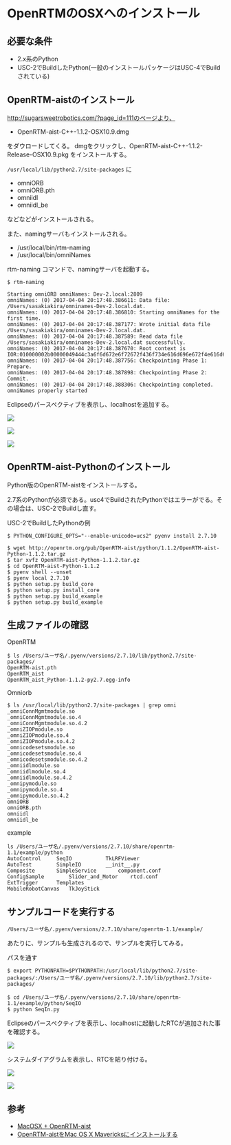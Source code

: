 # OpenRTMのOSXへのインストール

## 必要な条件

* 2.x系のPython
* USC-2でBuildしたPython(一般のインストールパッケージはUSC-4でBuildされている)

## OpenRTM-aistのインストール

http://sugarsweetrobotics.com/?page_id=111のページより、

* OpenRTM-aist-C++-1.1.2-OSX10.9.dmg

をダウロードしてくる。
dmgをクリックし、OpenRTM-aist-C++-1.1.2-Release-OSX10.9.pkg をインストールする。


`/usr/local/lib/python2.7/site-packages` に

* omniORB
* omniORB.pth
* omniidl
* omniidl_be

などなどがインストールされる。

また、namingサーバもインストールされる。

* /usr/local/bin/rtm-naming
* /usr/local/bin/omniNames

rtm-naming コマンドで、namingサーバを起動する。

```shell
$ rtm-naming

Starting omniORB omniNames: Dev-2.local:2809
omniNames: (0) 2017-04-04 20:17:48.386611: Data file: /Users/sasakiakira/omninames-Dev-2.local.dat.
omniNames: (0) 2017-04-04 20:17:48.386810: Starting omniNames for the first time.
omniNames: (0) 2017-04-04 20:17:48.387177: Wrote initial data file /Users/sasakiakira/omninames-Dev-2.local.dat.
omniNames: (0) 2017-04-04 20:17:48.387589: Read data file /Users/sasakiakira/omninames-Dev-2.local.dat successfully.
omniNames: (0) 2017-04-04 20:17:48.387670: Root context is IOR:010000002b00000049444c3a6f6d672e6f72672f436f734e616d696e672f4e616d696e67436f6e746578744578743a312e300000010000000000000074000000010102000f00000031302e3230322e3136362e3133320000f90a00000b0000004e616d6553657276696365000300000000000000080000000100000000545441010000001c000000010000000100010001000000010001050901010001000000090101000354544108000000dc80e3580100a190
omniNames: (0) 2017-04-04 20:17:48.387756: Checkpointing Phase 1: Prepare.
omniNames: (0) 2017-04-04 20:17:48.387898: Checkpointing Phase 2: Commit.
omniNames: (0) 2017-04-04 20:17:48.388306: Checkpointing completed.
omniNames properly started
```

Eclipseの<RT System Editor>パースペクティブを表示し、localhostを追加する。

![](/img/dev101.png)

![](/img/dev102.png)

![](/img/dev103.png)


## OpenRTM-aist-Pythonのインストール

Python版のOpenRTM-aistをインストールする。

2.7系のPythonが必須である。usc4でBuildされたPythonではエラーがでる。その場合は、USC-2でBuildし直す。

USC-2でBuildしたPythonの例

```
$ PYTHON_CONFIGURE_OPTS="--enable-unicode=ucs2" pyenv install 2.7.10
```

```shell
$ wget http://openrtm.org/pub/OpenRTM-aist/python/1.1.2/OpenRTM-aist-Python-1.1.2.tar.gz
$ tar xvfz OpenRTM-aist-Python-1.1.2.tar.gz
$ cd OpenRTM-aist-Python-1.1.2
$ pyenv shell --unset
$ pyenv local 2.7.10
$ python setup.py build_core
$ python setup.py install_core
$ python setup.py build_example
$ python setup.py build_example
```

## 生成ファイルの確認

OpenRTM
```
$ ls /Users/ユーザ名/.pyenv/versions/2.7.10/lib/python2.7/site-packages/
OpenRTM-aist.pth
OpenRTM_aist
OpenRTM_aist_Python-1.1.2-py2.7.egg-info
```

Omniorb
```
$ ls /usr/local/lib/python2.7/site-packages | grep omni
_omniConnMgmtmodule.so
_omniConnMgmtmodule.so.4
_omniConnMgmtmodule.so.4.2
_omniZIOPmodule.so
_omniZIOPmodule.so.4
_omniZIOPmodule.so.4.2
_omnicodesetsmodule.so
_omnicodesetsmodule.so.4
_omnicodesetsmodule.so.4.2
_omniidlmodule.so
_omniidlmodule.so.4
_omniidlmodule.so.4.2
_omnipymodule.so
_omnipymodule.so.4
_omnipymodule.so.4.2
omniORB
omniORB.pth
omniidl
omniidl_be
```

example
```
ls /Users/ユーザ名/.pyenv/versions/2.7.10/share/openrtm-1.1/example/python
AutoControl		SeqIO			TkLRFViewer
AutoTest		SimpleIO		__init__.py
Composite		SimpleService		component.conf
ConfigSample		Slider_and_Motor	rtcd.conf
ExtTrigger		Templates
MobileRobotCanvas	TkJoyStick
```

## サンプルコードを実行する

`/Users/ユーザ名/.pyenv/versions/2.7.10/share/openrtm-1.1/example/`

あたりに、サンプルも生成されるので、サンプルを実行してみる。

パスを通す
```shell
$ export PYTHONPATH=$PYTHONPATH:/usr/local/lib/python2.7/site-packages/:/Users/ユーザ名/.pyenv/versions/2.7.10/lib/python2.7/site-packages/
```


```shell
$ cd /Users/ユーザ名/.pyenv/versions/2.7.10/share/openrtm-1.1/example/python/SeqIO
$ python SeqIn.py
```

Eclipseの<RT System Editor>パースペクティブを表示し、localhostに起動したRTCが追加された事を確認する。

![](/img/dev104.png)

システムダイアグラムを表示し、RTCを貼り付ける。

![](/img/dev105.png)

![](/img/dev106.png)


## 参考

* [MacOSX + OpenRTM-aist](http://ysuga.net/?p=206)
* [OpenRTM-aistをMac OS X Mavericksにインストールする](http://qiita.com/switchback_sus4/items/25a969fcc30da2cdff3b)
